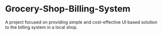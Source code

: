 # Grocery-Shop-Billing-System
A project focused on providing simple and cost-effective UI based solution to the billing system in a local shop. 
